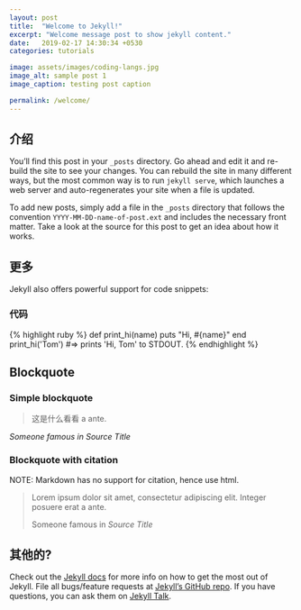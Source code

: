 ```yaml
---
layout: post
title:  "Welcome to Jekyll!"
excerpt: "Welcome message post to show jekyll content."
date:   2019-02-17 14:30:34 +0530
categories: tutorials

image: assets/images/coding-langs.jpg
image_alt: sample post 1
image_caption: testing post caption

permalink: /welcome/
---
```


## 介绍
You’ll find this post in your `_posts` directory. Go ahead and edit it and re-build the site to see your changes. You can rebuild the site in many different ways, but the most common way is to run `jekyll serve`, which launches a web server and auto-regenerates your site when a file is updated.

To add new posts, simply add a file in the `_posts` directory that follows the convention `YYYY-MM-DD-name-of-post.ext` and includes the necessary front matter. Take a look at the source for this post to get an idea about how it works.

## 更多

Jekyll also offers powerful support for code snippets:

### 代码

{% highlight ruby %}
def print_hi(name)
  puts "Hi, #{name}"
end
print_hi('Tom')
#=> prints 'Hi, Tom' to STDOUT.
{% endhighlight %}

## Blockquote

### Simple blockquote

>这是什么看看
> a ante.

*Someone famous in Source Title*

### Blockquote with citation

NOTE: Markdown has no support for citation, hence use html.

<blockquote class="blockquote">
  <p>Lorem ipsum dolor sit amet, consectetur adipiscing elit. Integer posuere erat a ante.</p>
  <footer>Someone famous in <cite title="Source Title">Source Title</cite></footer>
</blockquote>

## 其他的?

Check out the [Jekyll docs][jekyll-docs] for more info on how to get the most out of Jekyll. File all bugs/feature requests at [Jekyll’s GitHub repo][jekyll-gh]. If you have questions, you can ask them on [Jekyll Talk][jekyll-talk].

[jekyll-docs]: https://jekyllrb.com/docs/home
[jekyll-gh]:   https://github.com/jekyll/jekyll
[jekyll-talk]: https://talk.jekyllrb.com/
